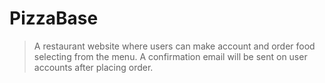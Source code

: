 # PizzaBase

> A restaurant website where users can make account and order food selecting from the menu.  A confirmation email will be sent on user accounts after placing order.
